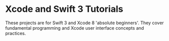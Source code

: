 # Xcode and Swift 3 Tutorials
These projects are for Swift 3 and Xcode 8 'absolute beginners'. They cover fundamental programming and Xcode user interface concepts and practices. 
